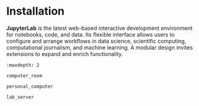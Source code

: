 # Installation

**JupyterLab** is the latest web-based interactive development environment for notebooks, code, and data. Its flexible interface allows users to configure and arrange workflows in data science, scientific computing, computational journalism, and machine learning. A modular design invites extensions to expand and enrich functionality.


```{toctree}
:maxdepth: 2

computer_room

personal_computer

lab_server
```